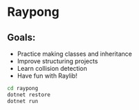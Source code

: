 # Raypong

## Goals:

- Practice making classes and inheritance
- Improve structuring projects
- Learn collision detection
- Have fun with Raylib!

```sh
cd raypong
dotnet restore
dotnet run
```